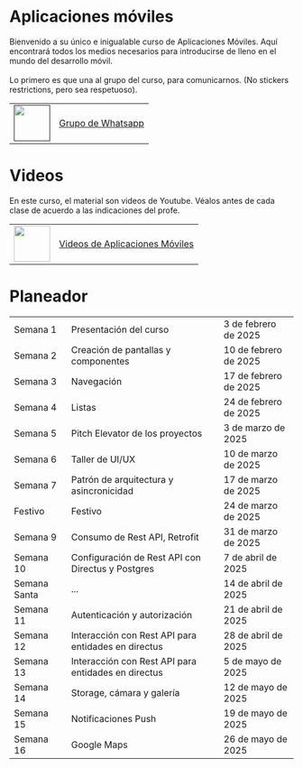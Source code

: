 # Aplicaciones móviles
Bienvenido a su único e inigualable curso de Aplicaciones Móviles. Aquí encontrará todos los medios necesarios para introducirse de lleno en el mundo del desarrollo móvil.<br><br>
Lo primero es que una al grupo del curso, para comunicarnos. (No stickers restrictions, pero sea respetuoso).


<table style="border-collapse: collapse; border: none;" border="0">
  <tr>
    <td>
      <a href="">
        <img src="https://upload.wikimedia.org/wikipedia/commons/thumb/6/6b/WhatsApp.svg/479px-WhatsApp.svg.png" width="64">
      </a>
    </td>
    <td style="vertical-align: middle;">
      <a href="https://chat.whatsapp.com/JYLSxmxlfz7FVj1XA3l3bI">Grupo de Whatsapp</a>
    </td>
  </tr>
</table>

# Videos
En este curso, el material son videos de Youtube. Véalos antes de cada clase de acuerdo a las indicaciones del profe.

<table style="border-collapse: collapse; border: none;" border="0">
  <tr>
    <td>
      <a href="https://miro.com/app/board/o9J_l2waJG0=">
        <img src="https://store-images.s-microsoft.com/image/apps.59334.13959754522315136.c4ea2415-8e3c-42bf-8f77-e885eb7c11a1.be6eacf3-e0b4-4478-9abc-47192806c1b5" width="64">
      </a>
    </td>
    <td style="vertical-align: middle;">
      <a href="https://chat.whatsapp.com/JYLSxmxlfz7FVj1XA3l3bI">Videos de Aplicaciones Móviles</a>
    </td>
  </tr>
</table>

# Planeador
<table style="border-collapse: collapse; border: none;" border="0">
  <tr>
    <td>
      Semana 1
    </td>
    <td>
      Presentación del curso
    </td>
    <td style="vertical-align: middle;">
      3 de febrero de 2025
    </td>
  </tr>
  <tr>
    <td>
      Semana 2
    </td>
    <td>
      Creación de pantallas y componentes
    </td>
    <td style="vertical-align: middle;">
      10 de febrero de 2025
    </td>
  </tr>

  <tr>
    <td>
      Semana 3
    </td>
    <td>
      Navegación
    </td>
    <td style="vertical-align: middle;">
      17 de febrero de 2025
    </td>
  </tr>

  <tr>
    <td>
      Semana 4
    </td>
    <td>
      Listas
    </td>
    <td style="vertical-align: middle;">
      24 de febrero de 2025
    </td>
  </tr>

  <tr>
    <td>
      Semana 5
    </td>
    <td>
      Pitch Elevator de los proyectos
    </td>
    <td style="vertical-align: middle;">
      3 de marzo de 2025
    </td>
  </tr>

  <tr>
    <td>
      Semana 6
    </td>
    <td>
      Taller de UI/UX
    </td>
    <td style="vertical-align: middle;">
      10 de marzo de 2025
    </td>
  </tr>
  
  <tr>
    <td>
      Semana 7
    </td>
    <td>
      Patrón de arquitectura y asincronicidad
    </td>
    <td style="vertical-align: middle;">
      17 de marzo de 2025
    </td>
  </tr>

  <tr>
    <td>
      Festivo
    </td>
    <td>
      Festivo
    </td>
    <td style="vertical-align: middle;">
      24 de marzo de 2025
    </td>
  </tr>
  
  
  <tr>
    <td>
      Semana 9
    </td>
    <td>
      Consumo de Rest API, Retrofit
    </td>
    <td style="vertical-align: middle;">
      31 de marzo de 2025
    </td>
  </tr>

  
  <tr>
    <td>
      Semana 10
    </td>
    <td>
      Configuración de Rest API con Directus y Postgres
    </td>
    <td style="vertical-align: middle;">
      7 de abril de 2025
    </td>
  </tr>

  <tr>
    <td>
      Semana Santa
    </td>
    <td>
      ...
    </td>
    <td style="vertical-align: middle;">
      14 de abril de 2025
    </td>
  </tr>

  <tr>
    <td>
      Semana 11
    </td>
    <td>
      Autenticación y autorización
    </td>
    <td style="vertical-align: middle;">
      21 de abril de 2025
    </td>
  </tr>

  <tr>
    <td>
      Semana 12
    </td>
    <td>
      Interacción con Rest API para entidades en directus
    </td>
    <td style="vertical-align: middle;">
      28 de abril de 2025
    </td>
  </tr>

  <tr>
    <td>
      Semana 13
    </td>
    <td>
      Interacción con Rest API para entidades en directus 
    </td>
    <td style="vertical-align: middle;">
      5 de mayo de 2025
    </td>
  </tr>

  <tr>
    <td>
      Semana 14
    </td>
    <td>
      Storage, cámara y galería
    </td>
    <td style="vertical-align: middle;">
      12 de mayo de 2025
    </td>
  </tr>

  <tr>
    <td>
      Semana 15
    </td>
    <td>
      Notificaciones Push
    </td>
    <td style="vertical-align: middle;">
      19 de mayo de 2025
    </td>
  </tr>

  <tr>
    <td>
      Semana 16
    </td>
    <td>
      Google Maps
    </td>
    <td style="vertical-align: middle;">
      26 de mayo de 2025
    </td>
  </tr>
  
</table>

